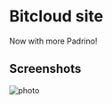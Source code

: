 Bitcloud site
============
Now with more Padrino!

Screenshots
----------
![photo](http://i.imgur.com/uOwrZPe.png)